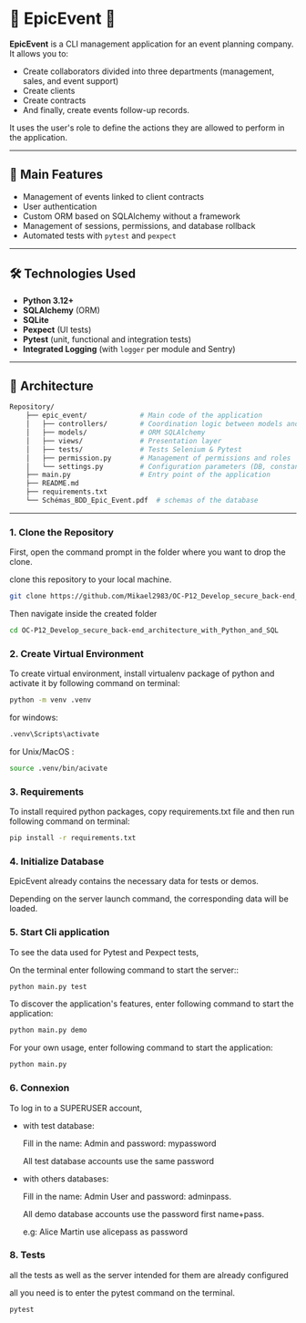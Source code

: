 # 🎉 EpicEvent 🎉
**EpicEvent** is a CLI management application for an event planning company.  
It allows you to:  
- Create collaborators divided into three departments (management, sales, and event support)  
- Create clients  
- Create contracts  
- And finally, create events follow-up records.

It uses the user's role to define the actions they are allowed to perform in the application.

---

## 🚀 Main Features

- Management of events linked to client contracts  
- User authentication  
- Custom ORM based on SQLAlchemy without a framework  
- Management of sessions, permissions, and database rollback  
- Automated tests with `pytest` and `pexpect`

---

## 🛠️ Technologies Used

- **Python 3.12+**
- **SQLAlchemy** (ORM)
- **SQLite**
- **Pexpect** (UI tests)
- **Pytest** (unit, functional and integration tests)
- **Integrated Logging** (with `logger` per module and Sentry)

---


## 🧱 Architecture
```bash
Repository/
    ├── epic_event/             # Main code of the application
    │   ├── controllers/        # Coordination logic between models and views
    │   ├── models/             # ORM SQLAlchemy 
    │   ├── views/              # Presentation layer  
    │   ├── tests/              # Tests Selenium & Pytest
    │   ├── permission.py       # Management of permissions and roles
    │   └── settings.py         # Configuration parameters (DB, constants, logger)
    ├── main.py                 # Entry point of the application
    ├── README.md
    ├── requirements.txt
    └── Schémas_BDD_Epic_Event.pdf  # schemas of the database
```

---
### 1. Clone the Repository

First, open the command prompt in the folder where you want to drop the clone.

clone this repository to your local machine. 

```bash
git clone https://github.com/Mikael2983/OC-P12_Develop_secure_back-end_architecture_with_Python_and_SQL.git
```
Then navigate inside the created folder

```bash
cd OC-P12_Develop_secure_back-end_architecture_with_Python_and_SQL
```

### 2. Create Virtual Environment

To create virtual environment, install virtualenv package of python and activate it by following command on terminal:

```bash
python -m venv .venv
```
for windows:
```bash
.venv\Scripts\activate
```
for Unix/MacOS :
```bash
source .venv/bin/acivate
```

### 3. Requirements

To install required python packages, copy requirements.txt file and then run following command on terminal:

```bash
pip install -r requirements.txt
```
### 4. Initialize Database

EpicEvent already contains the necessary data for tests or demos.

Depending on the server launch command, the corresponding data will be loaded.

### 5. Start Cli application

To see the data used for Pytest and Pexpect tests, 

On the terminal enter following command to start the server::
```bash
python main.py test
```

To discover the application's features, enter following command to start the application:
```bash
python main.py demo
```

For your own usage, enter following command to start the application:

```bash
python main.py
```


### 6. Connexion

To log in to a SUPERUSER account,
- with test database:

    Fill in the name: Admin and password: mypassword

    All test database accounts use the same password


- with others databases:
    
    Fill in the name: Admin User and password: adminpass.

    All demo database accounts use the password first name+pass.

    e.g: Alice Martin use alicepass as password

### 8. Tests

all the tests as well as the server intended for them are already configured

all you need is to enter the pytest command on the terminal.

```bash
pytest
```